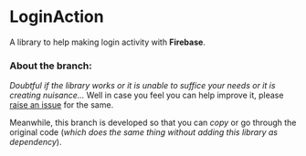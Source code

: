 # LoginAction
A library to help making login activity with **Firebase**.

### About the branch:
_Doubtful if the library works or it is unable to suffice your needs or it is creating nuisance..._ 
Well in case you feel you can help improve it, please [raise an issue](https://github.com/dev-ritik/LoginAction/issues) for the same.

Meanwhile, this branch is developed so that you can _copy_ or go through the original code (_which does the same thing without adding this library as dependency_).
